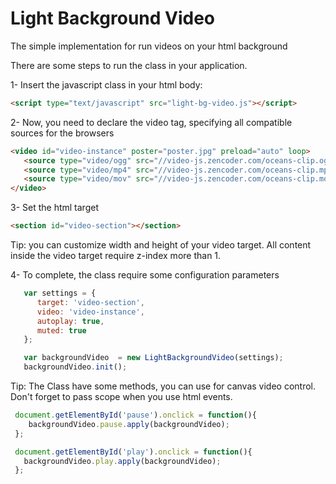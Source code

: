 Light Background Video
============

The simple implementation for run videos on your html background

There are some steps to run the class in your application.


1- Insert the javascript class in your html body:

```html
<script type="text/javascript" src="light-bg-video.js"></script>
```

2- Now, you need to declare the video tag, specifying all compatible sources for the browsers

```html
<video id="video-instance" poster="poster.jpg" preload="auto" loop>
   <source type="video/ogg" src="//video-js.zencoder.com/oceans-clip.ogv"/>
   <source type="video/mp4" src="//video-js.zencoder.com/oceans-clip.mp4"/>
   <source type="video/mov" src="//video-js.zencoder.com/oceans-clip.mov"/>
</video>
```

3- Set the html target

```html
<section id="video-section"></section>
```
Tip: you can customize width and height of your video target. All content inside the video target require z-index more than 1.

4- To complete, the class require some configuration parameters
```javascript
   var settings = { 
      target: 'video-section', 
      video: 'video-instance',
      autoplay: true,
      muted: true 
   };

   var backgroundVideo  = new LightBackgroundVideo(settings);
   backgroundVideo.init();
```

Tip: The Class have some methods, you can use for canvas video control. Don't forget to pass scope when you use html events.
```javascript
 document.getElementById('pause').onclick = function(){
    backgroundVideo.pause.apply(backgroundVideo); 
 };

 document.getElementById('play').onclick = function(){
   backgroundVideo.play.apply(backgroundVideo); 
 };
```
